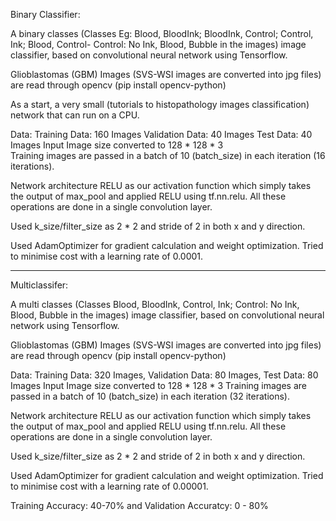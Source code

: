 Binary Classifier:

A binary classes (Classes Eg: Blood, BloodInk; BloodInk, Control; Control, Ink; Blood, Control- Control: No Ink, Blood, Bubble in the images) image classifier, based on convolutional neural network using Tensorflow.

Glioblastomas (GBM) Images (SVS-WSI images are converted into jpg files) are read through opencv
(pip install opencv-python)

As a start, a very small (tutorials to histopathology images classification) network that can run on a CPU. 

Data:
Training Data: 160 Images
Validation Data: 40 Images
Test Data: 40 Images
Input Image size converted to 128 * 128 * 3  
Training images are passed in a batch of 10 (batch_size) in each iteration (16 iterations).

Network architecture
RELU as our activation function which simply takes the output of max_pool and applied RELU using tf.nn.relu. All these operations are done in a single convolution layer.

Used k_size/filter_size as 2 * 2 and stride of 2 in both x and y direction.

Used AdamOptimizer for gradient calculation and weight optimization. Tried to  minimise cost with a learning rate of 0.0001.

-----------------------------------------------------------------------------------------------------------
Multiclassifer:

A multi classes (Classes Blood, BloodInk, Control, Ink; Control: No Ink, Blood, Bubble in the images) image classifier, based on convolutional neural network using Tensorflow.

Glioblastomas (GBM) Images (SVS-WSI images are converted into jpg files) are read through opencv (pip install opencv-python)

Data: 
Training Data: 320 Images,  Validation Data: 80 Images,  Test Data: 80 Images
Input Image size converted to 128 * 128 * 3
Training images are passed in a batch of 10 (batch_size) in each iteration (32 iterations).

Network architecture RELU as our activation function which simply takes the output of max_pool and applied RELU using tf.nn.relu. All these operations are done in a single convolution layer.

Used k_size/filter_size as 2 * 2 and stride of 2 in both x and y direction.

Used AdamOptimizer for gradient calculation and weight optimization. Tried to minimise cost with a learning rate of 0.00001.

Training Accuracy: 40-70% and Validation Accuratcy: 0 - 80%
